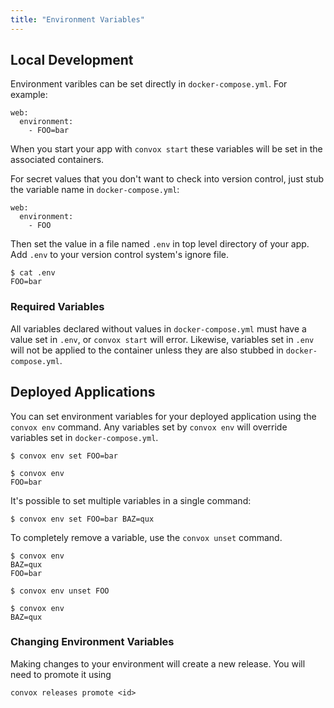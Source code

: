 ```yaml
---
title: "Environment Variables"
---
```


## Local Development

Environment varibles can be set directly in `docker-compose.yml`. For example:

    web:
      environment:
        - FOO=bar

When you start your app with `convox start` these variables will be set in the associated containers.

For secret values that you don't want to check into version control, just stub the variable name in `docker-compose.yml`:

    web:
      environment:
        - FOO

Then set the value in a file named `.env` in top level directory of your app. Add `.env` to your version control system's ignore file.

    $ cat .env
    FOO=bar

<div class="block-callout block-show-callout type-warning">
  <h3>Required Variables</h3>
  <p>All variables declared without values in <code>docker-compose.yml</code> must have a value set in <code>.env</code>, or <code>convox start</code> will error. Likewise, variables set in <code>.env</code> will not be applied to the container unless they are also stubbed in <code>docker-compose.yml</code>.</p>
</div>

## Deployed Applications

You can set environment variables for your deployed application using the `convox env` command. Any variables set by `convox env` will override variables set in `docker-compose.yml`.

    $ convox env set FOO=bar

    $ convox env
    FOO=bar

It's possible to set multiple variables in a single command:

    $ convox env set FOO=bar BAZ=qux

To completely remove a variable, use the `convox unset` command.

    $ convox env
    BAZ=qux
    FOO=bar

    $ convox env unset FOO

    $ convox env
    BAZ=qux

<div class="block-callout block-show-callout type-info">
  <h3>Changing Environment Variables</h3>
  <p>Making changes to your environment will create a new release. You will need to promote it using</p>
  <p><code>convox releases promote &lt;id&gt;</code></p>
</div>
